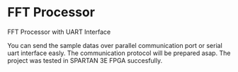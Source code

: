 # FFT Processor
FFT Processor with UART Interface

You can send the sample datas over parallel communication port or serial uart interface easly.
The communication protocol will be prepared asap.
The project was tested in SPARTAN 3E FPGA succesfully. 
